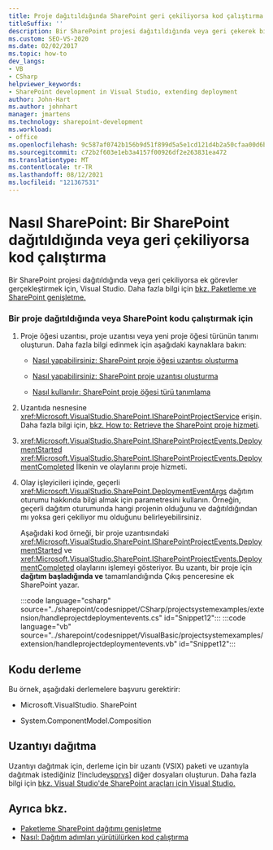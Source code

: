 ```yaml
---
title: Proje dağıtıldığında SharePoint geri çekiliyorsa kod çalıştırma
titleSuffix: ''
description: Bir SharePoint projesi dağıtıldığında veya geri çekerek bir proje tarafından ortaya çıkarılan olayları işleyene kod çalıştırmayı Visual Studio.
ms.custom: SEO-VS-2020
ms.date: 02/02/2017
ms.topic: how-to
dev_langs:
- VB
- CSharp
helpviewer_keywords:
- SharePoint development in Visual Studio, extending deployment
author: John-Hart
ms.author: johnhart
manager: jmartens
ms.technology: sharepoint-development
ms.workload:
- office
ms.openlocfilehash: 9c587af0742b156b9d51f899d5a5e1cd121d4b2a50cfaa00d6b922e7c9054c2c
ms.sourcegitcommit: c72b2f603e1eb3a4157f00926df2e263831ea472
ms.translationtype: MT
ms.contentlocale: tr-TR
ms.lasthandoff: 08/12/2021
ms.locfileid: "121367531"
---
```

# <a name="how-to-run-code-when-a-sharepoint-project-is-deployed-or-retracted"></a>Nasıl SharePoint: Bir SharePoint dağıtıldığında veya geri çekiliyorsa kod çalıştırma
  Bir SharePoint projesi dağıtıldığında veya geri çekiliyorsa ek görevler gerçekleştirmek için, Visual Studio. Daha fazla bilgi için [bkz. Paketleme ve SharePoint genişletme.](../sharepoint/extending-sharepoint-packaging-and-deployment.md)

### <a name="to-run-code-when-a-sharepoint-project-is-deployed-or-retracted"></a>Bir proje dağıtıldığında veya SharePoint kodu çalıştırmak için

1. Proje öğesi uzantısı, proje uzantısı veya yeni proje öğesi türünün tanımı oluşturun. Daha fazla bilgi edinmek için aşağıdaki kaynaklara bakın:

   - [Nasıl yapabilirsiniz: SharePoint proje öğesi uzantısı oluşturma](../sharepoint/how-to-create-a-sharepoint-project-item-extension.md)

   - [Nasıl yapabilirsiniz: SharePoint proje uzantısı oluşturma](../sharepoint/how-to-create-a-sharepoint-project-extension.md)

   - [Nasıl kullanılır: SharePoint proje öğesi türü tanımlama](../sharepoint/how-to-define-a-sharepoint-project-item-type.md)

2. Uzantıda nesnesine <xref:Microsoft.VisualStudio.SharePoint.ISharePointProjectService> erişin. Daha fazla bilgi için, [bkz. How to: Retrieve the SharePoint proje hizmeti](../sharepoint/how-to-retrieve-the-sharepoint-project-service.md).

3. <xref:Microsoft.VisualStudio.SharePoint.ISharePointProjectEvents.DeploymentStarted> <xref:Microsoft.VisualStudio.SharePoint.ISharePointProjectEvents.DeploymentCompleted> İlkenin ve olaylarını proje hizmeti.

4. Olay işleyicileri içinde, geçerli <xref:Microsoft.VisualStudio.SharePoint.DeploymentEventArgs> dağıtım oturumu hakkında bilgi almak için parametresini kullanın. Örneğin, geçerli dağıtım oturumunda hangi projenin olduğunu ve dağıtıldığından mı yoksa geri çekiliyor mu olduğunu belirleyebilirsiniz.

   Aşağıdaki kod örneği, bir proje uzantısındaki <xref:Microsoft.VisualStudio.SharePoint.ISharePointProjectEvents.DeploymentStarted> ve <xref:Microsoft.VisualStudio.SharePoint.ISharePointProjectEvents.DeploymentCompleted> olaylarını işlemeyi gösteriyor. Bu uzantı, bir proje için **dağıtım başladığında ve** tamamlandığında Çıkış penceresine ek SharePoint yazar.

   :::code language="csharp" source="../sharepoint/codesnippet/CSharp/projectsystemexamples/extension/handleprojectdeploymentevents.cs" id="Snippet12":::
   :::code language="vb" source="../sharepoint/codesnippet/VisualBasic/projectsystemexamples/extension/handleprojectdeploymentevents.vb" id="Snippet12":::

## <a name="compile-the-code"></a>Kodu derleme
 Bu örnek, aşağıdaki derlemelere başvuru gerektirir:

- Microsoft.VisualStudio. SharePoint

- System.ComponentModel.Composition

## <a name="deploy-the-extension"></a>Uzantıyı dağıtma
 Uzantıyı dağıtmak için, derleme için bir uzantı (VSIX) paketi ve uzantıyla dağıtmak istediğiniz [!include[vsprvs](../sharepoint/includes/vsprvs-md.md)] diğer dosyaları oluşturun. Daha fazla bilgi için [bkz. Visual Studio'de SharePoint araçları için Visual Studio.](../sharepoint/deploying-extensions-for-the-sharepoint-tools-in-visual-studio.md)

## <a name="see-also"></a>Ayrıca bkz.
- [Paketleme SharePoint dağıtımı genişletme](../sharepoint/extending-sharepoint-packaging-and-deployment.md)
- [Nasıl: Dağıtım adımları yürütülürken kod çalıştırma](../sharepoint/how-to-run-code-when-deployment-steps-are-executed.md)
